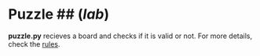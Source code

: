 # Puzzle ## (*lab*)

**puzzle.py** recieves a board and checks if it is valid or not.
For more details, check the [rules](https://cms.ucu.edu.ua/mod/vpl/view.php?id=163069&userid=6019).